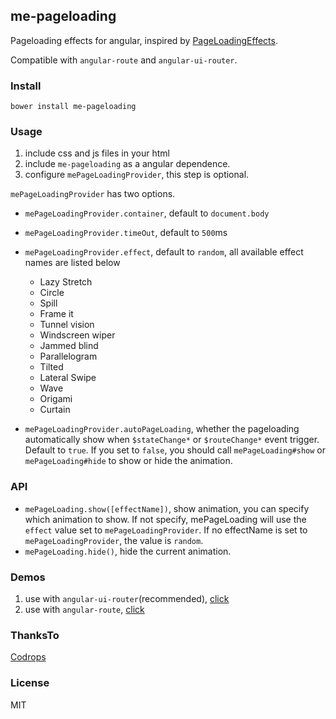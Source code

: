 ## me-pageloading

Pageloading effects for angular, inspired by [PageLoadingEffects](http://tympanus.net/codrops/2014/04/23/page-loading-effects/).

Compatible with `angular-route` and `angular-ui-router`.

### Install

    bower install me-pageloading

### Usage
1. include css and js files in your html
2. include `me-pageloading` as a angular dependence.
3. configure `mePageLoadingProvider`, this step is optional.

`mePageLoadingProvider` has two options.

- `mePageLoadingProvider.container`, default to `document.body`
- `mePageLoadingProvider.timeOut`, default to `500`ms
- `mePageLoadingProvider.effect`, default to `random`, all available effect names are listed below

    - Lazy Stretch
    - Circle
    - Spill
    - Frame it
    - Tunnel vision
    - Windscreen wiper
    - Jammed blind
    - Parallelogram
    - Tilted
    - Lateral Swipe
    - Wave
    - Origami
    - Curtain
- `mePageLoadingProvider.autoPageLoading`, whether the pageloading automatically show when `$stateChange*` or `$routeChange*` event trigger. Default to `true`. If you set to `false`, you should call `mePageLoading#show` or `mePageLoading#hide` to show or hide the animation.

### API
- `mePageLoading.show([effectName])`, show animation, you can specify which animation to show. If not specify, mePageLoading will use the `effect` value set to `mePageLoadingProvider`. If no effectName is set to `mePageLoadingProvider`, the value is `random`.
- `mePageLoading.hide()`, hide the current animation.

### Demos
1. use with `angular-ui-router`(recommended), [click](http://isay.me/me-pageloading/angular-ui-router.html)
2. use with `angular-route`, [click](http://isay.me/me-pageloading/angular-route.html)

### ThanksTo
[Codrops](http://tympanus.net/codrops/2014/04/23/page-loading-effects/)

### License
MIT
